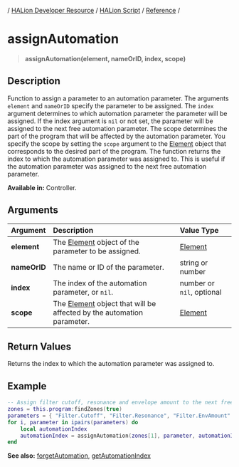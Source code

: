 / [HALion Developer Resource](../../HALion-Developer-Resource.md) / [HALion Script](./HALion-Script.md) / [Reference](./Reference.md) /

# assignAutomation

>**assignAutomation(element, nameOrID, index, scope)**

## Description

Function to assign a parameter to an automation parameter. The arguments ``element`` and ``nameOrID`` specify the parameter to be assigned. The ``index`` argument determines to which automation parameter the parameter will be assigned. If the index argument is ``nil`` or not set, the parameter will be assigned to the next free automation parameter. The scope determines the part of the program that will be affected by the automation parameter. You specify the scope by setting the ``scope`` argument to the [Element](./Element.md) object that corresponds to the desired part of the program. The function returns the index to which the automation parameter was assigned to. This is useful if the automation parameter was assigned to the next free automation parameter.

**Available in:** Controller.

## Arguments

|Argument|Description|Value Type|
|:-|:-|:-|
|**element**|The [Element](./Element.md) object of the parameter to be assigned.|[Element](./Element.md)|
|**nameOrID**|The name or ID of the parameter.|string or number|
|**index**|The index of the automation parameter, or ``nil``.|number or ``nil``, optional
|**scope**|The [Element](./Element.md) object that will be affected by the automation parameter.|[Element](./Element.md)|

## Return Values

Returns the index to which the automation parameter was assigned to.

## Example

```lua
-- Assign filter cutoff, resonance and envelope amount to the next free automation.
zones = this.program:findZones(true)
parameters = { "Filter.Cutoff", "Filter.Resonance", "Filter.EnvAmount" }
for i, parameter in ipairs(parameters) do
    local automationIndex
    automationIndex = assignAutomation(zones[1], parameter, automationIndex, this.program)
end
```

**See also:** [forgetAutomation](./forgetAutomation.md), [getAutomationIndex](./getAutomationIndex.md)